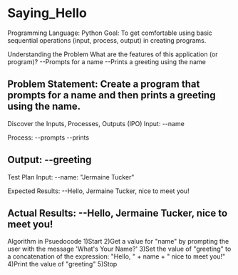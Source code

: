 # Saying_Hello

Programming Language: Python
Goal: To get comfortable using basic sequential operations (input, process, output) in creating programs.

Understanding the Problem
  What are the features of this application (or program)?
    --Prompts for a name
    --Prints a greeting using the name
  
  Problem Statement:
    Create a program that prompts for a name and then prints a greeting using the name.
------------------------------------------------------------------------

Discover the Inputs, Processes, Outputs (IPO)
  Input:
    --name
  
  Process:
    --prompts
    --prints
    
  Output:
    --greeting
-------------------------------------------------------------------------

Test Plan
  Input:
    --name: "Jermaine Tucker"
  
  Expected Results:
    --Hello, Jermaine Tucker, nice to meet you!
    
  Actual Results:
    --Hello, Jermaine Tucker, nice to meet you!
--------------------------------------------------------------------------

Algorithm in Psuedocode
  1)Start
  2)Get a value for "name" by prompting the user with the message 'What's Your Name?'
  3)Set the value of "greeting" to a concatenation of the expression: "Hello, " + name + " nice to meet you!"
  4)Print the value of "greeting"
  5)Stop

